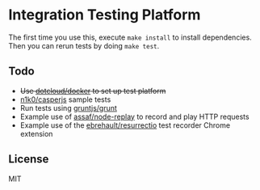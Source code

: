 Integration Testing Platform
============================

The first time you use this, execute `make install` to install dependencies.
Then you can rerun tests by doing `make test`.


Todo
----

- ~~Use [dotcloud/docker](https://github.com/dotcloud/docker) to set up test platform~~
- [n1k0/casperjs](https://github.com/n1k0/casperjs) sample tests
- Run tests using [gruntjs/grunt](https://github.com/gruntjs/grunt)
- Example use of [assaf/node-replay](https://github.com/assaf/node-replay) to record and play HTTP requests
- Example use of the [ebrehault/resurrectio](https://github.com/ebrehault/resurrectio) test recorder Chrome extension


License
-------
MIT
